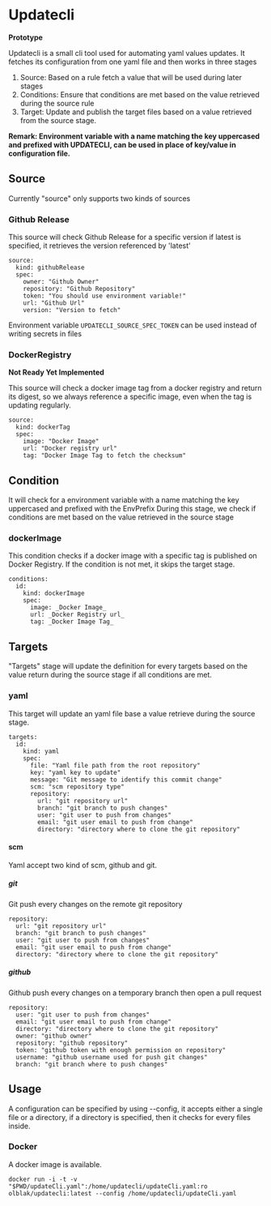 # Updatecli

**Prototype**

Updatecli is a small cli tool used for automating yaml values updates.
It fetches its configuration from one yaml file and then works in three stages

1. Source: Based on a rule fetch a value that will be used during later stages
2. Conditions: Ensure that conditions are met based on the value retrieved during the source rule
3. Target: Update and publish the target files based on a value retrieved from the source stage.

**Remark: Environment variable with a name matching the key uppercased and prefixed with UPDATECLI, can be used in place of key/value in configuration file.**

## Source

Currently "source" only supports two kinds of sources

### Github Release

This source will check Github Release for a specific version if latest is specified, it retrieves the version referenced by 'latest'

```
source:
  kind: githubRelease
  spec:
    owner: "Github Owner"
    repository: "Github Repository"
    token: "You should use environment variable!"
    url: "Github Url"
    version: "Version to fetch"
```

Environment variable `UPDATECLI_SOURCE_SPEC_TOKEN` can be used instead of writing secrets in files

### DockerRegistry

**Not Ready Yet Implemented**

This source will check a docker image tag from a docker registry and return its digest, so we always reference a specific image, even when the tag is updating regularly.

```
source:
  kind: dockerTag
  spec:
    image: "Docker Image"
    url: "Docker registry url"
    tag: "Docker Image Tag to fetch the checksum"
```

## Condition
 It will check for a environment variable with a name matching the key uppercased and prefixed with the EnvPrefix
During this stage, we check if conditions are met based on the value retrieved in the source stage

### dockerImage

This condition checks if a docker image with a specific tag is published on Docker Registry.
If the condition is not met, it skips the target stage.

```
conditions:
  id:
    kind: dockerImage
    spec:
      image: _Docker Image_
      url: _Docker Registry url_
      tag: _Docker Image Tag_
```

## Targets

"Targets" stage will update the definition for every targets based on the value return during the source stage if all conditions are met.

### yaml

This target will update an yaml file base a value retrieve during the source stage.

```
targets:
  id:
    kind: yaml
    spec:
      file: "Yaml file path from the root repository"
      key: "yaml key to update"
      message: "Git message to identify this commit change"
      scm: "scm repository type"
      repository:
        url: "git repository url"
        branch: "git branch to push changes"
        user: "git user to push from changes"
        email: "git user email to push from change"
        directory: "directory where to clone the git repository"
```
#### scm
Yaml accept two kind of scm, github and git.

##### git
Git push every changes on the remote git repository

```
repository:
  url: "git repository url"
  branch: "git branch to push changes"
  user: "git user to push from changes"
  email: "git user email to push from change"
  directory: "directory where to clone the git repository"
```

##### github
Github  push every changes on a temporary branch then open a pull request

```
repository:
  user: "git user to push from changes"
  email: "git user email to push from change"
  directory: "directory where to clone the git repository"
  owner: "github owner"
  repository: "github repository"
  token: "github token with enough permission on repository"
  username: "github username used for push git changes"
  branch: "git branch where to push changes"
```

## Usage

A configuration can be specified by using --config, it accepts either a single file or a directory, if a directory is specified, then it checks for every files inside.

### Docker
A docker image is available.

`docker run -i -t -v "$PWD/updateCli.yaml":/home/updatecli/updateCli.yaml:ro olblak/updatecli:latest --config /home/updatecli/updateCli.yaml`
